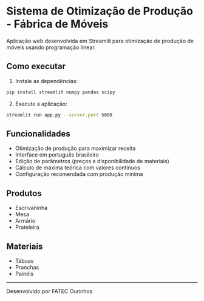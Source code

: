 # Sistema de Otimização de Produção - Fábrica de Móveis

Aplicação web desenvolvida em Streamlit para otimização de produção de móveis usando programação linear.

## Como executar

1. Instale as dependências:
```bash
pip install streamlit numpy pandas scipy
```

2. Execute a aplicação:
```bash
streamlit run app.py --server.port 5000
```

## Funcionalidades

- Otimização de produção para maximizar receita
- Interface em português brasileiro
- Edição de parâmetros (preços e disponibilidade de materiais)
- Cálculo de máxima teórica com valores contínuos
- Configuração recomendada com produção mínima

## Produtos

- Escrivaninha
- Mesa
- Armário
- Prateleira

## Materiais

- Tábuas
- Pranchas  
- Painéis

---
Desenvolvido por FATEC Ourinhos